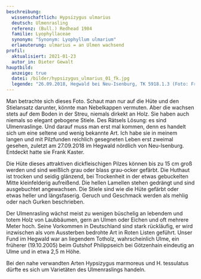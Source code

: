 ```yaml
---
beschreibung:
  wissenschaftlich: Hypsizygus ulmarius
  deutsch: Ulmenrasling
  referenz: (Bull.) Redhead 1984
  familie: Lyophyllaceae
  synonym: "Synonym: Lyophyllum ulmarium"
  erlaeuterung: ulmarius = an Ulmen wachsend
profil:
  aktualisiert: 2021-01-23
  autor_in: Dieter Gewalt
hauptbild:
  anzeige: true
  datei: /bilder/hypsizygus_ulmarius_01_fk.jpg
  legende: "26.09.2018, Hegwald bei Neu-Isenburg, TK 5918.1.3 (Foto: Frank Kaster)"
---
```

Man betrachte sich dieses Foto. Schaut man nur auf die Hüte und den Stielansatz darunter, könnte man Nebelkappen vermuten. Aber die wachsen stets auf dem Boden in der Streu, niemals dirkekt an Holz. Sie haben auch niemals so elegant gebogene Stiele. Des Rätsels Lösung: es sind Ulmenraslinge. Und darauf muss man erst mal kommen, denn es handelt sich um eine seltene und wenig bekannte Art. Ich habe sie in meinem langen und mit Pilzfunden reichlich gesegneten Leben erst zweimal gesehen, zuletzt am 27.09.2018 im Hegwald nördlich von Neu-Isenburg. Entdeckt hatte sie Frank Kaster.

Die Hüte dieses attraktiven dickfleischigen Pilzes können bis zu 15 cm groß werden und sind weißlich grau oder blass grau-ocker gefärbt. Die Huthaut ist trocken und seidig glänzend, bei Trockenheit in der etwas gebuckelten Mitte kleinfelderig aufreißend. Die hellen Lamellen stehen gedrängt und sind ausgebuchtet angewachsen. Die Stiele sind wie die Hüte gefärbt oder etwas heller und längsfaserig. Geruch und Geschmack werden als mehlig oder nach Gurken beschrieben.

Der Ulmenrasling wächst meist zu wenigen büschelig an lebendem und totem Holz von Laubbäumen, gern an Ulmen oder Eichen und oft mehrere Meter hoch. Seine Vorkommen in Deutschland sind stark rückläufig, er wird inzwischen als vom Aussterben bedrohte Art in Roten Listen geführt. Unser Fund im Hegwald war an liegendem Totholz, wahrscheinlich Ulme, ein früherer (19.10.2005) beim Gutshof Philippseich bei Götzenhain eindeutig an Ulme und in etwa 2,5 m Höhe.

Bei den nahe verwandten Arten Hypsizygus marmoreus und H. tessulatus dürfte es sich um Varietäten des Ulmenraslings handeln.
